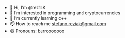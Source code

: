 - 👋 Hi, I’m @rez1aK
- 👀 I’m interested in programming and cryptocurrencies
- 🌱 I’m currently learning c++ 
- 📫 How to reach me stefano.reziak@gmail.com
- 😄 Pronouns: burrooooooo


<!---
rez1aK/rez1aK is a ✨ special ✨ repository because its `README.md` (this file) appears on your GitHub profile.
You can click the Preview link to take a look at your changes.
--->
